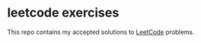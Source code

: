 # leetcode exercises

This repo contains my accepted solutions to [LeetCode](https://leetcode.com/) problems.
